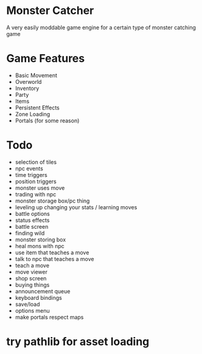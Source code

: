 # Monster Catcher
A very easily moddable game engine for a certain type of monster catching game

# Game Features
- Basic Movement
- Overworld
- Inventory
- Party
- Items
- Persistent Effects
- Zone Loading
- Portals (for some reason)

# Todo
- selection of tiles
- npc events
- time triggers
- position triggers
- monster uses move
- trading with npc
- monster storage box/pc thing
- leveling up changing your stats / learning moves
- battle options
- status effects
- battle screen
- finding wild
- monster storing box
- heal mons with npc
- use item that teaches a move
- talk to npc that teaches a move
- teach a move
- move viewer
- shop screen
- buying things
- announcement queue
- keyboard bindings
- save/load
- options menu
- make portals respect maps

# try pathlib for asset loading